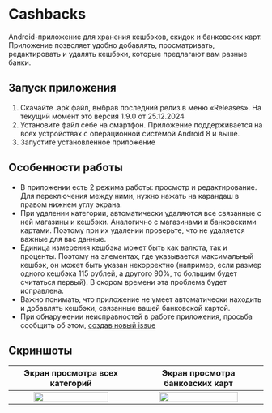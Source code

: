 # Cashbacks
Android-приложение для хранения кешбэков, скидок и банковских карт.
Приложение позволяет удобно добавлять, просматривать, редактировать и удалять кешбэки, которые предлагают вам разные банки.
## Запуск приложения
1. Скачайте .apk файл, выбрав последний релиз в меню «Releases». На текущий момент это версия 1.9.0 от 25.12.2024
2. Установите файл себе на смартфон. Приложение поддерживается на всех устройствах с операционной системой Android 8 и выше.
3. Запустите установленное приложение

## Особенности работы
- В приложении есть 2 режима работы: просмотр и редактирование. Для переключения между ними, нужно нажать на карандаш в правом нижнем углу экрана.
- При удалении категории, автоматически удаляются все связанные с ней магазины и кешбэки. Аналогично с магазинами и банковскими картами. Поэтому при их удалении проверьте, что не удаляется важные для вас данные.
- Единица измерения кешбэка может быть как валюта, так и проценты. Поэтому на элементах, где указывается максимальный кешбэк, он может быть указан некорректно (например, если размер одного кешбэка 115 рублей, а другого 90%, то большим будет считаться первый). В скором времени эта проблема будет исправлена.
- Важно понимать, что приложение не умеет автоматически находить и добавлять кешбэки, связанные вашей банковской картой.
- При обнаружении неисправностей в работе приложения, просьба сообщить об этом, [создав новый issue](https://github.com/dragontino/Cashbacks/issues)

## Скриншоты
|                                          Экран просмотра всех категорий                                           |                                          Экран просмотра банковских карт                                          |   
|:-----------------------------------------------------------------------------------------------------------------:|:-----------------------------------------------------------------------------------------------------------------:|
| <img src="https://github.com/user-attachments/assets/1637290b-3436-403f-aae8-efe81aa8a31b" width=80% height=80%/> | <img src="https://github.com/user-attachments/assets/c2b49fd8-5108-4945-9a56-41e9964f8985" width=80% height=80%/> |
